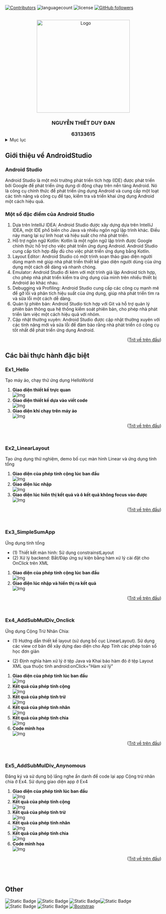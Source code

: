 <a name="readme-top"></a>

[![Contributors][contributors-shield]][contributors-url] ![languagecount][language-count-shield] ![license][license-shield] [![GitHub followers][followers-shield]][contributors-url]

<br/>
<!-- Giới thiệu bản thân -->
<div align="center">
    <a href="https://github.com/nguyenduydan/63133615_AndroidProgramming">
        <img src="Img/logo1.png" alt="Logo" width="auto" height="300">
    </a>
     <h3 align="center">NGUYỄN THIẾT DUY ĐAN</h3>
     <h3 align="center" style="margin:0">63133615</h3>

</div>

<!-- Mục lục -->
<details>
  <summary>Mục lục</summary>
  <ol style="font-size:15px;" >
    <li>
      <a href="#giới-thiệu-về-androidstudio">Giới thiệu về AndroidStudio</a>
      <ul>
        <li><a href="#android-studio">Android Studio</a></li>
        <li><a href="#một-số-đặc-điểm-của-android-studio">Một số điểm nổi bật về Android Studio</a></li>
      </ul>
    </li>
    <li>
        <a href="#các-bài-thực-hành-đặc-biệt">Các bài thực hành đặc biệt</a>
        <ul>
            <li><a href="#ex1_hello">Ex1_Hello</a></li>
            <li><a href="#ex2_linearlayout">Ex2_LinearLayout</a></li>
            <li><a href="#ex3_simplesumapp">Ex3_SimpleSumApp</a></li>
            <li><a href="#ex4_addsubmuldiv_onclick">Ex4_AddSubMulDiv_Onclick</a></li>
            <li><a href="#ex5_addsubmuldiv_anynomous">Ex5_AddSubMulDiv_Anynomous</a></li>
            <!--<li><a href="#ex5_addsubmuldiv_var">Ex5+_AddSubMulDiv_Var</a></li> -->
        </ul>
    </li>
  </ol>
</details>

## Giới thiệu về AndroidStudio

### Android Studio

<p>
   Android Studio là một môi trường phát triển tích hợp (IDE) được phát triển bởi Google để phát triển ứng dụng di động chạy trên nền tảng Android. Nó là công cụ chính thức để phát triển ứng dụng Android và cung cấp một loạt các tính năng và công cụ để tạo, kiểm tra và triển khai ứng dụng Android một cách hiệu quả.
</p>

### Một số đặc điểm của Android Studio

<p>
    <ol>
        <li>Dựa trên IntelliJ IDEA: Android Studio được xây dựng dựa trên IntelliJ IDEA, một IDE phổ biến cho Java và nhiều ngôn ngữ lập trình khác. Điều này mang lại sự linh hoạt và hiệu suất cho nhà phát triển.</li>
        <li>Hỗ trợ ngôn ngữ Kotlin: Kotlin là một ngôn ngữ lập trình được Google chính thức hỗ trợ cho việc phát triển ứng dụng Android. Android Studio cung cấp tích hợp đầy đủ cho việc phát triển ứng dụng bằng Kotlin.</li>
        <li>Layout Editor: Android Studio có một trình soạn thảo giao diện người dùng mạnh mẽ giúp nhà phát triển thiết kế giao diện người dùng của ứng dụng một cách dễ dàng và nhanh chóng.</li>
        <li>Emulator: Android Studio đi kèm với một trình giả lập Android tích hợp, cho phép nhà phát triển kiểm tra ứng dụng của mình trên nhiều thiết bị Android ảo khác nhau.</li>
        <li>Debugging và Profiling: Android Studio cung cấp các công cụ mạnh mẽ để gỡ lỗi và phân tích hiệu suất của ứng dụng, giúp nhà phát triển tìm ra và sửa lỗi một cách dễ dàng.</li>
        <li>Quản lý phiên bản: Android Studio tích hợp với Git và hỗ trợ quản lý phiên bản thông qua hệ thống kiểm soát phiên bản, cho phép nhà phát triển làm việc một cách hiệu quả với nhóm.</li>
        <li>Cập nhật thường xuyên: Android Studio được cập nhật thường xuyên với các tính năng mới và sửa lỗi để đảm bảo rằng nhà phát triển có công cụ tốt nhất để phát triển ứng dụng Android.</li>
    </ol>
</p>
<p align="right">(<a href="#readme-top">Trở về trên đầu</a>)</p>

## Các bài thực hành đặc biệt

### Ex1_Hello

<p>Tạo máy ảo, chạy thử ứng dụng HelloWorld</p>

<ol>
    <li>
        <b>Giao diện thiết kế trực quan</b></br>
        <img src="Img/Ex1_1.png" alt="Img" width="auto" height="auto" >
    </li>
    <li>
        <b>Giao diện thiết kế dựa vào viết code</b></br>
        <img src="Img/Ex1_3.png" alt="Img" width="auto" height="auto" >
    </li>
    <li>
        <b>Giao diện khi chạy trên máy ảo</b></br>
        <img src="Img/Ex1_2.png" alt="Img" width="auto" height="auto" >
    </li>
</ol>
<p align="right">(<a href="#readme-top">Trở về trên đầu</a>)</p>

<br/>

### Ex2_LinearLayout

<p>Tạo ứng dụng thử nghiệm, demo bố cục màn hình Linear và ứng dụng tính tổng</p>

<ol>
    <li>
        <b>Giao diện của phép tính cộng lúc ban đầu</b></br>
        <img src="Img/Ex2_1.png" alt="Img" width="auto" height="auto" >
    </li>
    <li>
        <b>Giao diện lúc nhập</b></br>
        <img src="Img/Ex2_2.png" alt="Img" width="auto" height="auto" >
    </li>
    <li>
        <b>Giao diện lúc hiển thị kết quả và ô kết quả không focus vào được</b></br>
        <img src="Img/Ex2_3.png" alt="Img" width="auto" height="auto" >
    </li>
</ol>
<p align="right">(<a href="#readme-top">Trở về trên đầu</a>)</p>

<br/>

### Ex3_SimpleSumApp

<span>Ứng dụng tính tổng

- (1) Thiết kết màn hình: Sử dụng constrainstLayout
- (2) Xử lý backend: Bắt/Đáp ứng sự kiện bằng hàm xử lý cài đặt cho OnClick trên XML
  </span>

<ol>
    <li>
        <b>Giao diện của phép tính cộng lúc ban đầu</b></br>
        <img src="Img/Ex3_1.png" alt="Img" width="auto" height="auto" >
    </li>
    <li>
        <b>Giao diện lúc nhập và hiển thị ra kết quả</b></br>
        <img src="Img/Ex3_2.png" alt="Img" width="auto" height="auto" >
    </li>
</ol>
<p align="right">(<a href="#readme-top">Trở về trên đầu</a>)</p>

<br/>

### Ex4_AddSubMulDiv_Onclick

<span>Ứng dụng Cộng Trừ Nhân Chia:

- (1) Hướng dẫn thiết kế layout (sử dụng bố cục LinearLayout). Sử dụng các view cơ bản để xây dựng dao diện cho App Tính các phép toán số học đơn giản

- (2) Định nghĩa hàm xử lý ờ tệp Java và Khai báo hàm đó ở tệp Layout XML qua thuộc tính android:onClick="Hàm xử lý"
  </span>

<ol>
    <li>
        <b>Giao diện của phép tính lúc ban đầu</b></br>
        <img src="Img/Ex4_1.png" alt="Img" width="auto" height="auto" >
    </li>
    <li>
        <b>Kết quả của phép tính cộng</b></br>
        <img src="Img/Ex4_cong.png" alt="Img" width="auto" height="auto" >
    </li>
    <li>
        <b>Kết quả của phép tính trừ</b></br>
        <img src="Img/Ex4_tru.png" alt="Img" width="auto" height="auto" >
    </li>
    <li>
        <b>Kết quả của phép tính nhân</b></br>
        <img src="Img/Ex4_nhan.png" alt="Img" width="auto" height="auto" >
    </li>
    <li>
        <b>Kết quả của phép tính chia</b></br>
        <img src="Img/Ex4_chia.png" alt="Img" width="auto" height="auto" >
    </li>
    <li>
        <b>Code minh họa</b></br>
        <img src="Img/Ex4_code.png" alt="Img" width="auto" height="auto" >
    </li>
</ol>
<p align="right">(<a href="#readme-top">Trở về trên đầu</a>)</p>

<br/>

### Ex5_AddSubMulDiv_Anynomous

<span>Đăng ký và sử dụng bộ lắng nghe ẩn danh để code lại app Cộng trừ nhân chia ở Ex4. Sử dụng giao diện app ở Ex4
</span>

<ol>
    <li>
        <b>Giao diện của phép tính lúc ban đầu</b></br>
        <img src="Img/Ex4_1.png" alt="Img" width="auto" height="auto" >
    </li>
    <li>
        <b>Kết quả của phép tính cộng</b></br>
        <img src="Img/Ex4_cong.png" alt="Img" width="auto" height="auto" >
    </li>
    <li>
        <b>Kết quả của phép tính trừ</b></br>
        <img src="Img/Ex4_tru.png" alt="Img" width="auto" height="auto" >
    </li>
    <li>
        <b>Kết quả của phép tính nhân</b></br>
        <img src="Img/Ex4_nhan.png" alt="Img" width="auto" height="auto" >
    </li>
    <li>
        <b>Kết quả của phép tính chia</b></br>
        <img src="Img/Ex4_chia.png" alt="Img" width="auto" height="auto" >
    </li>
    <li>
        <b>Code minh họa</b></br>
        <img src="Img/Ex_5.png" alt="Img" width="auto" height="auto" >
    </li>
</ol>
<p align="right">(<a href="#readme-top">Trở về trên đầu</a>)</p>
<br/>

<!--
### Ex5+\_AddSubMulDiv_Var -->

<br/>

## Other

![Static Badge](https://img.shields.io/badge/ASUS-blue?style=for-the-badge&logo=asus) ![Static Badge](https://img.shields.io/badge/GitHub-gray?style=for-the-badge&logo=github) ![Static Badge](https://img.shields.io/badge/Java-green?style=for-the-badge)![Static Badge](https://img.shields.io/badge/C%23-purple?style=for-the-badge&logo=C%23) ![Static Badge](https://img.shields.io/badge/HTML-orange?style=for-the-badge&logo=HTML5) ![Static Badge](https://img.shields.io/badge/CSS-magenta?style=for-the-badge&logo=Css3)
[![Bootstrap][Bootstrap.com]][Bootstrap-url]

[contributors-shield]: https://img.shields.io/github/contributors/nguyenduydan/63133615_JavaProgramming?color=blue
[contributors-url]: https://github.com/nguyenduydan/63133615_JavaProgramming/graphs/contributors
[language-count-shield]: https://img.shields.io/github/languages/count/nguyenduydan/63133615_JavaProgramming?color=red
[license-shield]: https://img.shields.io/github/license/nguyenduydan/63133615_JavaProgramming
[followers-shield]: https://img.shields.io/github/followers/nguyenduydan?style=flat
[Bootstrap.com]: https://img.shields.io/badge/Bootstrap-563D7C?style=for-the-badge&logo=bootstrap&logoColor=white
[Bootstrap-url]: https://getbootstrap.com
